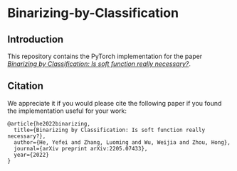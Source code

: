 # Binarizing-by-Classification


## Introduction

This repository contains the PyTorch implementation for the paper [*Binarizing by Classification: Is soft function really necessary?*](https://arxiv.org/pdf/2205.07433). 


## Citation
We appreciate it if you would please cite the following paper if you found the implementation useful for your work:

```text
@article{he2022binarizing,
  title={Binarizing by Classification: Is soft function really necessary?},
  author={He, Yefei and Zhang, Luoming and Wu, Weijia and Zhou, Hong},
  journal={arXiv preprint arXiv:2205.07433},
  year={2022}
}
```
